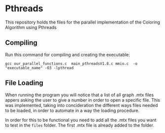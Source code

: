 # Pthreads
This repository holds the files for the parallel implementation of the Coloring Algorithm using Pthreads


## Compiling
Run this command for compiling and creating the executable:

    gcc our_parallel_functions.c  main_pthreadsV1.8.c mmio.c  -o "executable_name" -O3 -lpthread  

## File Loading 

When running the program you will notice that a list of all graph .mtx files appers asking the user to give a number in order to open a specific file. This was implemented, taking into concideration the different ways files needed to be loaded, in order to automate in a way the loading procedure. 

In order for this to be functional you need to add all the .mtx files you want to test in the `files` folder. The first .mtx file is already added to the folder. 
